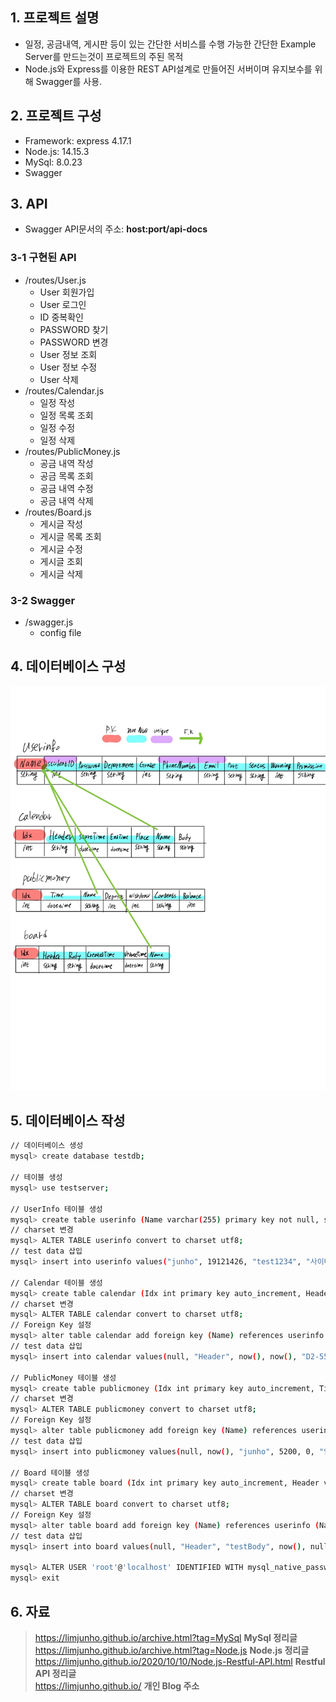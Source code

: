 ## 1. 프로젝트 설명

- 일정, 공금내역, 게시판 등이 있는 간단한 서비스를 수행 가능한 간단한 Example Server를 만드는것이 프로젝트의 주된 목적  
- Node.js와 Express를 이용한 REST API설계로 만들어진 서버이며 유지보수를 위해 Swagger를 사용.  

## 2. 프로젝트 구성

- Framework: express 4.17.1
- Node.js: 14.15.3
- MySql: 8.0.23
- Swagger

## 3. API  

- Swagger API문서의 주소: **host:port/api-docs**  

### 3-1 구현된 API

- /routes/User.js
    - User 회원가입
    - User 로그인
    - ID 중복확인
    - PASSWORD 찾기
    - PASSWORD 변경
    - User 정보 조회
    - User 정보 수정
    - User 삭제
- /routes/Calendar.js
    - 일정 작성
    - 일정 목록 조회
    - 일정 수정
    - 일정 삭제
- /routes/PublicMoney.js
    - 공금 내역 작성
    - 공금 목록 조회
    - 공금 내역 수정
    - 공금 내역 삭제
- /routes/Board.js
    - 게시글 작성
    - 게시글 목록 조회
    - 게시글 수정
    - 게시글 조회
    - 게시글 삭제

### 3-2 Swagger

- /swagger.js
    - config file

## 4. 데이터베이스 구성

![그림1](./Database.jpg)

## 5. 데이터베이스 작성

```bash
// 데이터베이스 생성
mysql> create database testdb;

// 테이블 생성
mysql> use testserver;

// UserInfo 테이블 생성
mysql> create table userinfo (Name varchar(255) primary key not null, studentID int unique not null, Password varchar(255) not null, Department varchar(255) not null, Grade int not null, PhoneNumber varchar(255) unique not null, Email varchar(255) unique not null, Part varchar(255) not null, Status varchar(255) not null, Warning int not null, Permission varchar(255) not null);
// charset 변경
mysql> ALTER TABLE userinfo convert to charset utf8;
// test data 삽입
mysql> insert into userinfo values("junho", 19121426, "test1234", "사이버보안", 5, "010-3302-7492", "jewel7492@naver.com", "개발", "재학", 0, "True");

// Calendar 테이블 생성
mysql> create table calendar (Idx int primary key auto_increment, Header varchar(255) not null, StartTime datetime not null, EndTime datetime not null, Place varchar(255) not null, Name varchar(255) not null, Body varchar(255));
// charset 변경
mysql> ALTER TABLE calendar convert to charset utf8;
// Foreign Key 설정
mysql> alter table calendar add foreign key (Name) references userinfo (Name);
// test data 삽입
mysql> insert into calendar values(null, "Header", now(), now(), "D2-558", "junho", "testBody");

// PublicMoney 테이블 생성
mysql> create table publicmoney (Idx int primary key auto_increment, Time datetime not null, Name varchar(255) not null, Deposit int, Withdraw int, Contents varchar(255) not null, Balance int not null);
// charset 변경
mysql> ALTER TABLE publicmoney convert to charset utf8;
// Foreign Key 설정
mysql> alter table publicmoney add foreign key (Name) references userinfo (Name);
// test data 삽입
mysql> insert into publicmoney values(null, now(), "junho", 5200, 0, "입금", 5200);

// Board 테이블 생성
mysql> create table board (Idx int primary key auto_increment, Header varchar(255) not null, Body varchar(255) not null, CreatedTime datetime not null, UpdateTime datetime, Name varchar(255) not null);
// charset 변경
mysql> ALTER TABLE board convert to charset utf8;
// Foreign Key 설정
mysql> alter table board add foreign key (Name) references userinfo (Name);
// test data 삽입
mysql> insert into board values(null, "Header", "testBody", now(), null, "junho");

mysql> ALTER USER 'root'@'localhost' IDENTIFIED WITH mysql_native_password BY 'Password';
mysql> exit
```

## 6. 자료

> https://limjunho.github.io/archive.html?tag=MySql **MySql 정리글**  
> https://limjunho.github.io/archive.html?tag=Node.js **Node.js 정리글**  
> https://limjunho.github.io/2020/10/10/Node.js-Restful-API.html **Restful API 정리글**  
> https://limjunho.github.io/ **개인 Blog 주소**